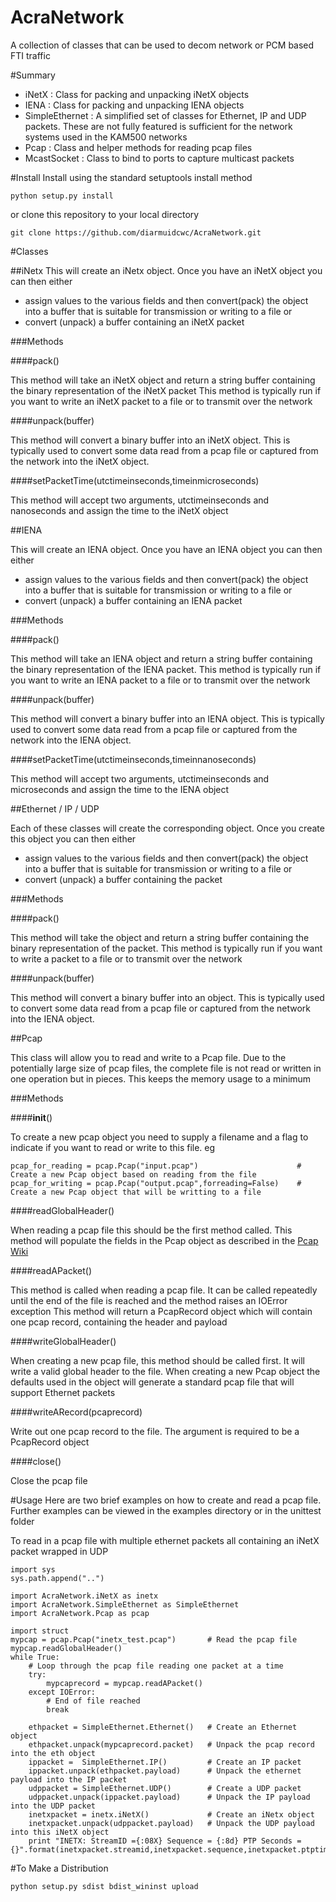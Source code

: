 AcraNetwork
===========

A collection of classes that can be used to decom network or PCM based FTI traffic

#Summary

* iNetX : Class for packing and unpacking iNetX objects
* IENA  : Class for packing and unpacking IENA objects
* SimpleEthernet : A  simplified set of classes for Ethernet, IP and UDP packets. These are not fully featured is
sufficient for the network systems used in the KAM500 networks
* Pcap : Class and helper methods for reading pcap files
* McastSocket : Class to bind to ports to capture multicast packets

#Install
Install using the standard setuptools install method
```
python setup.py install
```
or clone this repository to your local directory

```
git clone https://github.com/diarmuidcwc/AcraNetwork.git
```

#Classes

##iNetx
This will create an iNetx object. Once you have an iNetX object you can then either
* assign values to the various fields and then convert(pack) the object into a buffer that is suitable for transmission
or writing to a file or
* convert (unpack) a buffer containing an iNetX packet

###Methods

####pack()

This method will take an iNetX object and return a string buffer containing the binary representation of the iNetX packet
This method is typically run if you want to write an iNetX packet to a file or to transmit over the network

####unpack(buffer)

This method will convert a binary buffer into an iNetX object. This is typically used to convert some data read from a
pcap file or captured from the network into the iNetX object.

####setPacketTime(utctimeinseconds,timeinmicroseconds)

This method will accept two arguments, utctimeinseconds and nanoseconds and assign the time to the iNetX object


##IENA

This will create an IENA object. Once you have an IENA object you can then either
* assign values to the various fields and then convert(pack) the object into a buffer that is suitable for transmission
or writing to a file or
* convert (unpack) a buffer containing an IENA packet

###Methods

####pack()

This method will take an IENA object and return a string buffer containing the binary representation of the IENA packet.
This method is typically run if you want to write an IENA packet to a file or to transmit over the network

####unpack(buffer)

This method will convert a binary buffer into an IENA object. This is typically used to convert some data read from a
pcap file or captured from the network into the IENA object.

####setPacketTime(utctimeinseconds,timeinnanoseconds)

This method will accept two arguments, utctimeinseconds and microseconds and assign the time to the IENA object

##Ethernet / IP / UDP

Each of these classes will create the corresponding object. Once you create this object you can then either
* assign values to the various fields and then convert(pack) the object into a buffer that is suitable for transmission
or writing to a file or
* convert (unpack) a buffer containing the packet

###Methods

####pack()

This method will take the object and return a string buffer containing the binary representation of the packet.
This method is typically run if you want to write a packet to a file or to transmit over the network

####unpack(buffer)

This method will convert a binary buffer into an object. This is typically used to convert some data read from a
pcap file or captured from the network into the IENA object.

##Pcap

This class will allow you to read and write to a Pcap file. Due to the potentially large size of pcap files, the complete
file is not read or written in one operation but in pieces. This keeps the memory usage to a minimum

###Methods

####__init__()

To create a new pcap object you need to supply a filename and a flag to indicate if you want to read or write to this
file. eg
```
pcap_for_reading = pcap.Pcap("input.pcap") 						# Create a new Pcap object based on reading from the file
pcap_for_writing = pcap.Pcap("output.pcap",forreading=False)	# Create a new Pcap object that will be writting to a file
```

####readGlobalHeader()

When reading a pcap file this should be the first method called. This method will populate the fields in the Pcap object
as described in the [Pcap Wiki](http://wiki.wireshark.org/Development/LibpcapFileFormat#Global_Header)

####readAPacket()

This method is called when reading a pcap file. It can be called repeatedly until the end of the file is reached and
the method raises an IOError exception
This method will return a PcapRecord object which will contain one pcap record, containing the header and payload

####writeGlobalHeader()

When creating a new pcap file, this method should be called first. It will write a valid global header to the file.
When creating a new Pcap object the defaults used in the object will generate a standard pcap file that will support
Ethernet packets

####writeARecord(pcaprecord)

Write out one pcap record to the file. The argument is required to be a PcapRecord object

####close()

Close the pcap file




#Usage
Here are two brief examples on how to create and read a pcap file. Further examples can be viewed in the examples
directory or in the unittest folder

To read in a pcap file with multiple ethernet packets all containing an iNetX packet wrapped in UDP

```
import sys
sys.path.append("..")

import AcraNetwork.iNetX as inetx
import AcraNetwork.SimpleEthernet as SimpleEthernet
import AcraNetwork.Pcap as pcap

import struct
mypcap = pcap.Pcap("inetx_test.pcap")       # Read the pcap file
mypcap.readGlobalHeader()
while True:
	# Loop through the pcap file reading one packet at a time
	try:
		mypcaprecord = mypcap.readAPacket()
	except IOError:
		# End of file reached
		break

	ethpacket = SimpleEthernet.Ethernet()   # Create an Ethernet object
	ethpacket.unpack(mypcaprecord.packet)   # Unpack the pcap record into the eth object
	ippacket =  SimpleEthernet.IP()         # Create an IP packet
	ippacket.unpack(ethpacket.payload)      # Unpack the ethernet payload into the IP packet
	udppacket = SimpleEthernet.UDP()        # Create a UDP packet
	udppacket.unpack(ippacket.payload)      # Unpack the IP payload into the UDP packet
	inetxpacket = inetx.iNetX()             # Create an iNetx object
	inetxpacket.unpack(udppacket.payload)   # Unpack the UDP payload into this iNetX object
	print "INETX: StreamID ={:08X} Sequence = {:8d} PTP Seconds = {}".format(inetxpacket.streamid,inetxpacket.sequence,inetxpacket.ptptimeseconds)
```

#To Make a Distribution
```
python setup.py sdist bdist_wininst upload
```